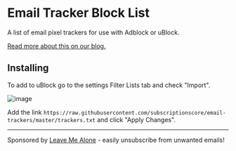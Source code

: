 # Email Tracker Block List

A list of email pixel trackers for use with Adblock or uBlock.

[Read more about this on our blog.](https://blog.leavemealone.app)

## Installing

To add to uBlock go to the settings Filter Lists tab and check "Import".

![image](https://user-images.githubusercontent.com/1462828/75796703-0606f280-5daf-11ea-9250-8f96dca97119.png)

Add the link `https://raw.githubusercontent.com/subscriptionscore/email-trackers/master/trackers.txt` and click "Apply Changes".

---

Sponsored by [Leave Me Alone](https://leavemealone.app) - easily unsubscribe from unwanted emails!
